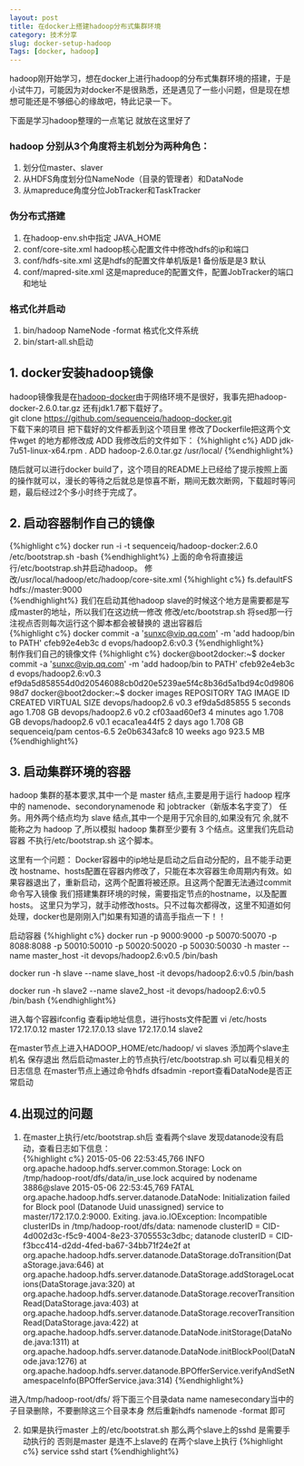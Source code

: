 ```yaml
---
layout: post  
title: 在docker上搭建hadoop分布式集群环境
category: 技术分享  
slug: docker-setup-hadoop
Tags: [docker, hadoop]
---
```


hadoop刚开始学习，想在docker上进行hadoop的分布式集群环境的搭建，于是小试牛刀，可能因为对docker不是很熟悉，还是遇见了一些小问题，但是现在想想可能还是不够细心的缘故吧，特此记录一下。

下面是学习hadoop整理的一点笔记 就放在这里好了  
### hadoop 分别从3个角度将主机划分为两种角色：  
1. 划分位master、slaver  
2. 从HDFS角度划分位NameNode（目录的管理者）和DataNode  
3. 从mapreduce角度分位JobTracker和TaskTracker  

### 伪分布式搭建  
1. 在hadoop-env.sh中指定 JAVA_HOME  
2. conf/core-site.xml hadoop核心配置文件中修改hdfs的ip和端口  
3. conf/hdfs-site.xml 这是hdfs的配置文件单机版是1 备份版是是3 默认  
4. conf/mapred-site.xml 这是mapreduce的配置文件，配置JobTracker的端口和地址  

### 格式化并启动
1. bin/hadoop NameNode -format 格式化文件系统
2. bin/start-all.sh启动
<!--break-->

## 1. docker安装hadoop镜像
hadoop镜像我是在[hadoop-docker](https://github.com/sequenceiq/hadoop-docker)由于网络环境不是很好，我事先把hadoop-docker-2.6.0.tar.gz 还有jdk1.7都下载好了。  
git clone https://github.com/sequenceiq/hadoop-docker.git  
下载下来的项目 把下载好的文件都丢到这个项目里 修改了Dockerfile把这两个文件wget 的地方都修改成 ADD 我修改后的文件如下：
{%highlight c%}
ADD jdk-7u51-linux-x64.rpm .
ADD hadoop-2.6.0.tar.gz /usr/local/
{%endhighlight%}  
       
随后就可以进行docker build了，这个项目的README上已经给了提示按照上面的操作就可以，漫长的等待之后就总是惊喜不断，期间无数次断网，下载超时等问题，最后经过2个多小时终于完成了。

## 2. 启动容器制作自己的镜像
{%highlight c%}
docker run -i -t sequenceiq/hadoop-docker:2.6.0 /etc/bootstrap.sh -bash
{%endhighlight%} 
上面的命令将直接运行/etc/bootstrap.sh并启动hadoop。
修改/usr/local/hadoop/etc/hadoop/core-site.xml
{%highlight c%}
<configuration>
    <property>
        <name>fs.defaultFS</name>
        <value>hdfs://master:9000</value>
    </property>    
</configuration>
{%endhighlight%} 
我们在启动其他hadoop slave的时候这个地方是需要都是写成master的地址，所以我们在这边统一修改
修改/etc/bootstrap.sh
将sed那一行注视点否则每次运行这个脚本都会被替换的
退出容器后  
{%highlight c%}
docker commit -a 'sunxc@vip.qq.com' -m 'add hadoop/bin to PATH' cfeb92e4eb3c  d
evops/hadoop2.6:v0.3
{%endhighlight%}   
制作我们自己的镜像文件 
{%highlight c%} 
docker@boot2docker:~$ docker commit -a 'sunxc@vip.qq.com' -m 'add hadoop/bin to PATH' cfeb92e4eb3c  d
evops/hadoop2.6:v0.3
ef9da5d858554d0d20546088cb0d20e5239ae5f4c8b36d5a1bd94c0d980698d7
docker@boot2docker:~$ docker images
REPOSITORY          TAG                 IMAGE ID            CREATED             VIRTUAL SIZE
devops/hadoop2.6    v0.3                ef9da5d85855        5 seconds ago       1.708 GB
devops/hadoop2.6    v0.2                cf03aad60ef3        4 minutes ago       1.708 GB
devops/hadoop2.6    v0.1                ecaca1ea44f5        2 days ago          1.708 GB
sequenceiq/pam      centos-6.5          2e0b6343afc8        10 weeks ago        923.5 MB
{%endhighlight%} 

## 3. 启动集群环境的容器
hadoop 集群的基本要求,其中一个是 master 结点,主要是用于运行 hadoop 程序中的 namenode、secondorynamenode 和 jobtracker（新版本名字变了） 任务。用外两个结点均为 slave 结点,其中一个是用于冗余目的,如果没有冗 余,就不能称之为 hadoop 了,所以模拟 hadoop 集群至少要有 3 个结点。这里我们先启动容器 不执行/etc/bootstrap.sh 这个脚本。  

这里有一个问题：
Docker容器中的ip地址是启动之后自动分配的，且不能手动更改
hostname、hosts配置在容器内修改了，只能在本次容器生命周期内有效。如果容器退出了，重新启动，这两个配置将被还原。且这两个配置无法通过commit命令写入镜像
我们搭建集群环境的时候，需要指定节点的hostname，以及配置hosts。
这里只为学习，就手动修改hosts。只不过每次都得改，这里不知道如何处理，docker也是刚刚入门如果有知道的请高手指点一下！！

启动容器
{%highlight c%} 
docker run -p 9000:9000 -p 50070:50070 -p 8088:8088 -p 50010:50010 -p  50020:50020 -p 50030:50030 -h master --name master_host -it devops/hadoop2.6:v0.5 /bin/bash

docker run -h slave --name slave_host -it devops/hadoop2.6:v0.5 /bin/bash

docker run -h slave2 --name slave2_host -it devops/hadoop2.6:v0.5 /bin/bash
{%endhighlight%} 

进入每个容器ifconfig 查看ip地址信息，进行hosts文件配置
vi /etc/hosts
172.17.0.12    master
172.17.0.13    slave
172.17.0.14    slave2

在master节点上进入HADOOP_HOME/etc/hadoop/ 
vi slaves
添加两个slave主机名 保存退出
然后启动master上的节点执行/etc/bootstrap.sh
可以看见相关的日志信息
在master节点上通过命令hdfs dfsadmin -report查看DataNode是否正常启动

## 4.出现过的问题
1. 在master上执行/etc/bootstrap.sh后 查看两个slave 发现datanode没有启动，查看日志如下信息：  
{%highlight c%}
2015-05-06 22:53:45,766 INFO org.apache.hadoop.hdfs.server.common.Storage: Lock on /tmp/hadoop-root/dfs/data/in_use.lock acquired by nodename 3886@slave
2015-05-06 22:53:45,769 FATAL org.apache.hadoop.hdfs.server.datanode.DataNode: Initialization failed for Block pool <registering> (Datanode Uuid unassigned) service to master/172.17.0.2:9000. Exiting.
java.io.IOException: Incompatible clusterIDs in /tmp/hadoop-root/dfs/data: namenode clusterID = CID-4d002d3c-f5c9-4004-8e23-3705553c3dbc; datanode clusterID = CID-f3bcc414-d2dd-4fed-ba67-34bb71f24e2f
	at org.apache.hadoop.hdfs.server.datanode.DataStorage.doTransition(DataStorage.java:646)
	at org.apache.hadoop.hdfs.server.datanode.DataStorage.addStorageLocations(DataStorage.java:320)
	at org.apache.hadoop.hdfs.server.datanode.DataStorage.recoverTransitionRead(DataStorage.java:403)
	at org.apache.hadoop.hdfs.server.datanode.DataStorage.recoverTransitionRead(DataStorage.java:422)
	at org.apache.hadoop.hdfs.server.datanode.DataNode.initStorage(DataNode.java:1311)
	at org.apache.hadoop.hdfs.server.datanode.DataNode.initBlockPool(DataNode.java:1276)
	at org.apache.hadoop.hdfs.server.datanode.BPOfferService.verifyAndSetNamespaceInfo(BPOfferService.java:314)
{%endhighlight%}  

进入/tmp/hadoop-root/dfs/ 将下面三个目录data  name  namesecondary当中的子目录删除，不要删除这三个目录本身
然后重新hdfs namenode -format 即可

2. 如果是执行master 上的/etc/bootstrat.sh 那么两个slave上的sshd 是需要手动执行的 否则是master 是连不上slave的 在两个slave上执行 
{%highlight c%}
service sshd start
{%endhighlight%}
